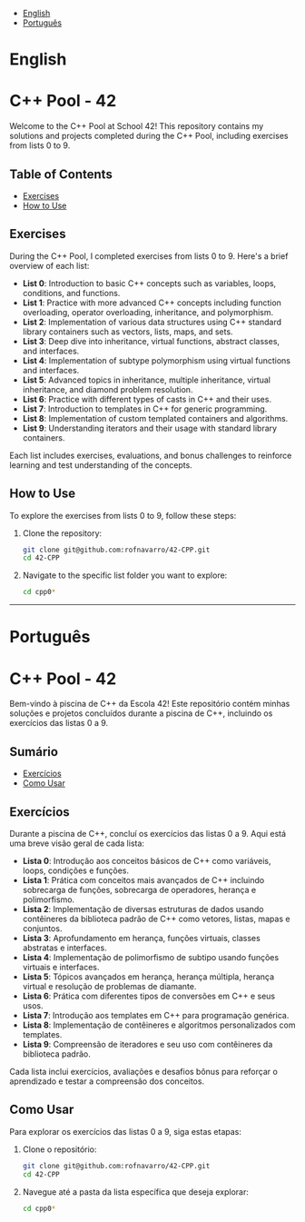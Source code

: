 - [English](#english)
- [Português](#português)

# English

# C++ Pool - 42

Welcome to the C++ Pool at School 42! This repository contains my solutions and projects completed during the C++ Pool, including exercises from lists 0 to 9.

## Table of Contents

- [Exercises](#exercises)
- [How to Use](#how-to-use)

## Exercises

During the C++ Pool, I completed exercises from lists 0 to 9. Here's a brief overview of each list:

- **List 0**: Introduction to basic C++ concepts such as variables, loops, conditions, and functions.
- **List 1**: Practice with more advanced C++ concepts including function overloading, operator overloading, inheritance, and polymorphism.
- **List 2**: Implementation of various data structures using C++ standard library containers such as vectors, lists, maps, and sets.
- **List 3**: Deep dive into inheritance, virtual functions, abstract classes, and interfaces.
- **List 4**: Implementation of subtype polymorphism using virtual functions and interfaces.
- **List 5**: Advanced topics in inheritance, multiple inheritance, virtual inheritance, and diamond problem resolution.
- **List 6**: Practice with different types of casts in C++ and their uses.
- **List 7**: Introduction to templates in C++ for generic programming.
- **List 8**: Implementation of custom templated containers and algorithms.
- **List 9**: Understanding iterators and their usage with standard library containers.

Each list includes exercises, evaluations, and bonus challenges to reinforce learning and test understanding of the concepts.

## How to Use

To explore the exercises from lists 0 to 9, follow these steps:

1. Clone the repository:
   ```sh
   git clone git@github.com:rofnavarro/42-CPP.git
   cd 42-CPP
   ```

2. Navigate to the specific list folder you want to explore:
   ```sh
   cd cpp0*
   ```
***

# Português

# C++ Pool - 42

Bem-vindo à piscina de C++ da Escola 42! Este repositório contém minhas soluções e projetos concluídos durante a piscina de C++, incluindo os exercícios das listas 0 a 9.

## Sumário

- [Exercícios](#exercícios)
- [Como Usar](#como-usar)

## Exercícios

Durante a piscina de C++, concluí os exercícios das listas 0 a 9. Aqui está uma breve visão geral de cada lista:

- **Lista 0**: Introdução aos conceitos básicos de C++ como variáveis, loops, condições e funções.
- **Lista 1**: Prática com conceitos mais avançados de C++ incluindo sobrecarga de funções, sobrecarga de operadores, herança e polimorfismo.
- **Lista 2**: Implementação de diversas estruturas de dados usando contêineres da biblioteca padrão de C++ como vetores, listas, mapas e conjuntos.
- **Lista 3**: Aprofundamento em herança, funções virtuais, classes abstratas e interfaces.
- **Lista 4**: Implementação de polimorfismo de subtipo usando funções virtuais e interfaces.
- **Lista 5**: Tópicos avançados em herança, herança múltipla, herança virtual e resolução de problemas de diamante.
- **Lista 6**: Prática com diferentes tipos de conversões em C++ e seus usos.
- **Lista 7**: Introdução aos templates em C++ para programação genérica.
- **Lista 8**: Implementação de contêineres e algoritmos personalizados com templates.
- **Lista 9**: Compreensão de iteradores e seu uso com contêineres da biblioteca padrão.

Cada lista inclui exercícios, avaliações e desafios bônus para reforçar o aprendizado e testar a compreensão dos conceitos.

## Como Usar

Para explorar os exercícios das listas 0 a 9, siga estas etapas:

1. Clone o repositório:
   ```sh
   git clone git@github.com:rofnavarro/42-CPP.git
   cd 42-CPP
   ```

2. Navegue até a pasta da lista específica que deseja explorar:
   ```sh
   cd cpp0*
   ```
